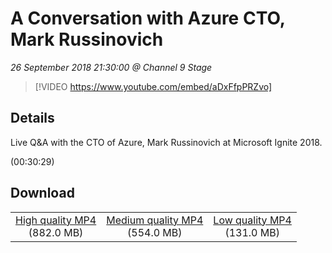 # A Conversation with Azure CTO, Mark Russinovich

*26 September 2018 21:30:00 @ Channel 9 Stage*

> [!VIDEO https://www.youtube.com/embed/aDxFfpPRZvo]

## Details

<p>Live Q&amp;A with the CTO of Azure, Mark Russinovich at Microsoft Ignite 2018.</p> (00:30:29)

## Download

||||
|:--:|:----:|:-:|
|[High quality MP4](https://sec.ch9.ms/ch9/d423/601503de-30a7-4d77-9f8e-d92426ecd423/ch9d3s07_high.mp4)<br />(882.0 MB)|[Medium quality MP4](https://sec.ch9.ms/ch9/d423/601503de-30a7-4d77-9f8e-d92426ecd423/ch9d3s07_mid.mp4)<br />(554.0 MB)|[Low quality MP4](https://sec.ch9.ms/ch9/d423/601503de-30a7-4d77-9f8e-d92426ecd423/ch9d3s07.mp4)<br />(131.0 MB)|